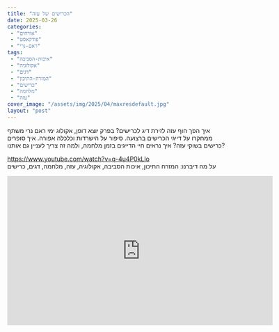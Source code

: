 ```yaml
---
title: "הכרישים של עזה"
date: 2025-03-26
categories: 
 - "אורחים"
 - "פודקאסט"
 - "ראם-נרי"
tags: 
 - "איכות-הסביבה"
 - "אקולוגיה"
 - "דגים"
 - "המזרח-התיכון"
 - "כרישים"
 - "מלחמה"
 - "עזה"
cover_image: "/assets/img/2025/04/maxresdefault.jpg"
layout: "post"
---
```


איך הפך חוף עזה לזירת דיג לכרישים? בפרק יוצא דופן, אקולוג ימי ראם נרי משתף ממחקרו על דייגי הכרישים ברצועה. סיפור על הישרדות וכלכלה אפורה. איך סופרים כרישים בשוקי עזה? איך נראים חיי הדייגים בזמן מלחמה, ולמה זה צריך לעניין גם אותנו?

<https://www.youtube.com/watch?v=q-4u4P0kLlo>  
על מה דיברנו: המזרח התיכון, איכות הסביבה, אקולוגיה, עזה, מלחמה, דגים, כרישים

<iframe width="610" height="343" src="https://www.youtube.com/embed/q-4u4P0kLlo" frameborder="0" allow="accelerometer; autoplay; clipboard-write; encrypted-media; gyroscope; picture-in-picture; web-share" referrerpolicy="strict-origin-when-cross-origin" allowfullscreen></iframe>

